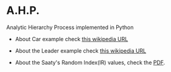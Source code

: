 # A.H.P.
Analytic Hierarchy Process implemented in Python

- About Car example check [this wikipedia URL](https://en.wikipedia.org/wiki/Analytic_hierarchy_process_%E2%80%93_car_example)

- About the Leader example check [this wikipedia URL](https://en.wikipedia.org/wiki/Analytic_hierarchy_process_%E2%80%93_leader_example)

- About the Saaty's Random Index(IR) values, check the [PDF](https://github.com/wilson-boca/ahp/blob/master/SaatyAnalyticHierarchyProcessRI.pdf).